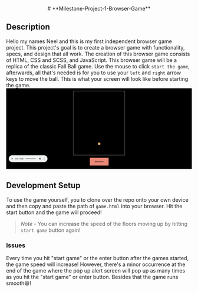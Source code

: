 <p align="center">
# **Milestone-Project-1-Browser-Game**
</p>

## Description

Hello my names Neel and this is my first independent browser game project. This project's goal is to create a browser game with functionality, specs, and design that all work. The creation of this browser game consists of HTML, CSS and SCSS, and JavaScript. This browser game will be a replica of the classic Fall Ball game. Use the mouse to click `start the game`, afterwards, all that's needed is for you to use your `left` and `right` arrow keys to move the ball. This is what your screen will look like before starting the game.
![Fall Ball](images/fallBall.png?raw=true "Fall Ball")

## Development Setup

To use the game yourself, you to clone over the repo onto your own device and then copy and paste the path of `game.html` into your browser. Hit the start button and the game will proceed!

> _Note_ - You can increase the speed of the floors moving up by hitting `start game` button again!

### Issues

Every time you hit "start game" or the enter button after the games started, the game speed will increase! However, there's a minor occurrence at the end of the game where the pop up alert screen will pop up as many times as you hit the "start game" or enter button. Besides that the game runs smooth:smile:!
